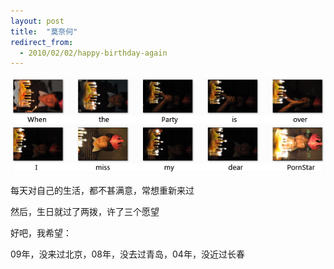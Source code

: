 ```yaml
---
layout: post
title:  "莫奈何"
redirect_from:
  - 2010/02/02/happy-birthday-again
---
```


![happy birthday to me](/files/2010/02/02/happy_birthday.png)

每天对自己的生活，都不甚满意，常想重新来过

然后，生日就过了两拨，许了三个愿望

好吧，我希望：

09年，没来过北京，08年，没去过青岛，04年，没近过长春
